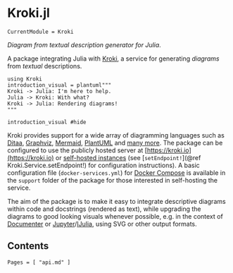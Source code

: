 # Kroki.jl

```@meta
CurrentModule = Kroki
```

*Diagram from textual description generator for Julia*.

A package integrating Julia with [Kroki](https://kroki.io), a service for
generating *diagrams* from *textual* descriptions.

```@setup introduction
using Kroki
introduction_visual = plantuml"""
Kroki -> Julia: I'm here to help.
Julia -> Kroki: With what?
Kroki -> Julia: Rendering diagrams!
"""
```
```@example introduction
introduction_visual #hide
```

Kroki provides support for a wide array of diagramming languages such as
[Ditaa](http://ditaa.sourceforge.net/), [Graphviz](https://www.graphviz.org/),
[Mermaid](https://mermaidjs.github.io/), [PlantUML](https://plantuml.com) and
[many more](https://kroki.io/#support). The package can be configured to use
the publicly hosted server at [https://kroki.io](https://kroki.io) or
[self-hosted instances](https://docs.kroki.io/kroki/setup/install/) (see
[`setEndpoint!`](@ref Kroki.Service.setEndpoint!) for configuration
instructions). A basic configuration file (`docker-services.yml`) for [Docker
Compose](https://docs.docker.com/compose/) is available in the `support` folder
of the package for those interested in self-hosting the service.

The aim of the package is to make it easy to integrate descriptive diagrams
within code and docstrings (rendered as text), while upgrading the diagrams to
good looking visuals whenever possible, e.g. in the context of
[Documenter](https://juliadocs.github.io/Documenter.jl/stable/) or
[Jupyter](https://jupyter.org)/[IJulia](https://github.com/JuliaLang/IJulia.jl),
using SVG or other output formats.

## Contents

```@contents
Pages = [ "api.md" ]
```

